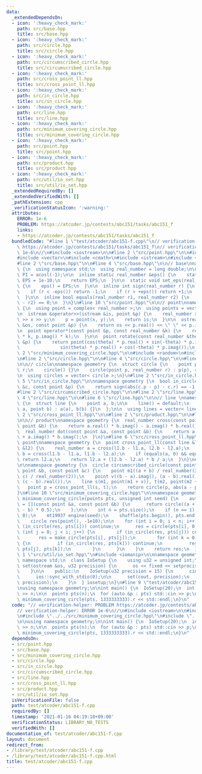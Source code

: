 ```yaml
---
data:
  _extendedDependsOn:
  - icon: ':heavy_check_mark:'
    path: src/base.hpp
    title: src/base.hpp
  - icon: ':heavy_check_mark:'
    path: src/circle.hpp
    title: src/circle.hpp
  - icon: ':heavy_check_mark:'
    path: src/circumscribed_circle.hpp
    title: src/circumscribed_circle.hpp
  - icon: ':heavy_check_mark:'
    path: src/cross_point_ll.hpp
    title: src/cross_point_ll.hpp
  - icon: ':heavy_check_mark:'
    path: src/in_circle.hpp
    title: src/in_circle.hpp
  - icon: ':heavy_check_mark:'
    path: src/line.hpp
    title: src/line.hpp
  - icon: ':heavy_check_mark:'
    path: src/minimum_covering_circle.hpp
    title: src/minimum_covering_circle.hpp
  - icon: ':heavy_check_mark:'
    path: src/point.hpp
    title: src/point.hpp
  - icon: ':heavy_check_mark:'
    path: src/product.hpp
    title: src/product.hpp
  - icon: ':heavy_check_mark:'
    path: src/util/io_set.hpp
    title: src/util/io_set.hpp
  _extendedRequiredBy: []
  _extendedVerifiedWith: []
  _pathExtension: cpp
  _verificationStatusIcon: ':warning:'
  attributes:
    ERROR: 1e-6
    PROBLEM: https://atcoder.jp/contests/abc151/tasks/abc151_f
    links:
    - https://atcoder.jp/contests/abc151/tasks/abc151_f
  bundledCode: "#line 1 \"test/atcoder/abc151-f.cpp\"\n// verification-helper: PROBLEM\
    \ https://atcoder.jp/contests/abc151/tasks/abc151_f\n// verification-helper: ERROR\
    \ 1e-6\n//\n#include <iostream>\n\n#line 2 \"src/point.hpp\"\n\n#include <complex>\n\
    #include <vector>\n#include <cmath>\n#include <istream>\n#include <ostream>\n\n\
    #line 2 \"src/base.hpp\"\n\n#line 4 \"src/base.hpp\"\n\n// base\nnamespace geometry\
    \ {\n  using namespace std;\n  using real_number = long double;\n\n  const real_number\
    \ PI = acosl(-1);\n\n  inline static real_number &eps() {\n    static real_number\
    \ EPS = 1e-10;\n    return EPS;\n  }\n\n  static void set_eps(real_number EPS)\
    \ {\n    eps() = EPS;\n  }\n\n  inline int sign(real_number r) {\n    set_eps(1e-10);\n\
    \    if (r < -eps()) return -1;\n    if (r > +eps()) return +1;\n    return 0;\n\
    \  }\n\n  inline bool equals(real_number r1, real_number r2) {\n    return sign(r1\
    \ - r2) == 0;\n  }\n}\n#line 10 \"src/point.hpp\"\n\n// point\nnamespace geometry\
    \ {\n  using point = complex< real_number >;\n  using points = vector< point >;\n\
    \n  istream &operator>>(istream &is, point &p) {\n    real_number x, y;\n    is\
    \ >> x >> y;\n    p = point(x, y);\n    return is;\n  }\n\n  ostream &operator<<(ostream\
    \ &os, const point &p) {\n    return os << p.real() << \" \" << p.imag();\n  }\n\
    \n  point operator*(const point &p, const real_number &k) {\n    return point(p.real()\
    \ * k, p.imag() * k);\n  }\n\n  point rotate(const real_number &theta, const point\
    \ &p) {\n    return point(cos(theta) * p.real() + sin(-theta) * p.imag(),\n  \
    \               sin(theta) * p.real() + cos(-theta) * p.imag());\n  }\n}\n#line\
    \ 2 \"src/minimum_covering_circle.hpp\"\n\n#include <random>\n#include <algorithm>\n\
    \n#line 2 \"src/circle.hpp\"\n\n#line 4 \"src/circle.hpp\"\n\n#line 6 \"src/circle.hpp\"\
    \n\n// circle\nnamespace geometry {\n  struct circle {\n    point p;\n    real_number\
    \ r;\n    circle() {}\n    circle(point p, real_number r) : p(p), r(r) {}\n  };\n\
    \n  using circles = vector< circle >;\n}\n#line 2 \"src/in_circle.hpp\"\n\n#line\
    \ 5 \"src/in_circle.hpp\"\n\nnamespace geometry {\n  bool in_circle(const circle\
    \ &c, const point &p) {\n    return sign(abs(c.p - p) - c.r) == -1;\n  }\n}\n\
    #line 2 \"src/circumscribed_circle.hpp\"\n\n#line 2 \"src/line.hpp\"\n\n#line\
    \ 4 \"src/line.hpp\"\n\n#line 6 \"src/line.hpp\"\n\n// line \nnamespace geometry\
    \ {\n  struct line {\n    point a, b;\n\n    line() = default;\n    line(point\
    \ a, point b) : a(a), b(b) {}\n  };\n\n  using lines = vector< line >;\n}\n#line\
    \ 2 \"src/cross_point_ll.hpp\"\n\n#line 2 \"src/product.hpp\"\n\n#line 4 \"src/product.hpp\"\
    \n\n// product\nnamespace geometry {\n  real_number cross(const point &a, const\
    \ point &b) {\n    return a.real() * b.imag() - a.imag() * b.real();\n  }\n\n\
    \  real_number dot(const point &a, const point &b) {\n    return a.real() * b.real()\
    \ + a.imag() * b.imag();\n  }\n}\n#line 6 \"src/cross_point_ll.hpp\"\n\n// cross\
    \ point\nnamespace geometry {\n  point cross_point_ll(const line &l1, const line\
    \ &l2) {\n    real_number a = cross(l1.b - l1.a, l2.b - l2.a);\n    real_number\
    \ b = cross(l1.b - l1.a, l1.b - l2.a);\n    if (equals(a, 0) && equals(b, 0))\
    \ return l2.a;\n    return l2.a + (l2.b - l2.a) * b / a;\n  }\n}\n#line 8 \"src/circumscribed_circle.hpp\"\
    \n\nnamespace geometry {\n  circle circumscribed_circle(const point &a, const\
    \ point &b, const point &c) {\n    point m1((a + b) / real_number(2)), m2((b +\
    \ c) / real_number(2));\n    point v((b - a).imag(), (a - b).real()), w((b - c).imag(),\
    \ (c - b).real());\n    line s(m1, point(m1 + v)), t(m2, point(m2 + w));\n\n \
    \   point p = cross_point_ll(s, t);\n    return circle(p, abs(a - p));\n  }\n\
    }\n#line 10 \"src/minimum_covering_circle.hpp\"\n\nnamespace geometry {\n  circle\
    \ minimum_covering_circle(points pts, unsigned int seed) {\n    auto make_circle\
    \ = [](const point &a, const point &b) {\n      return circle((a + b) * 0.5, abs(a\
    \ - b) * 0.5);\n    };\n\n    int n = pts.size();\n    if (n == 1) return circle(pts[0],\
    \ 0);\n    mt19937 engine(seed);\n    shuffle(pts.begin(), pts.end(), engine);\n\
    \    circle res(point(), -1e10);\n\n    for (int i = 0; i < n; i++) {\n      if\
    \ (in_circle(res, pts[i])) continue;\n      res = circle(pts[i], 0);\n      for\
    \ (int j = 0; j < i; j++) {\n        if (in_circle(res, pts[j])) continue;\n \
    \       res = make_circle(pts[i], pts[j]);\n        for (int k = 0; k < j; k++)\
    \ {\n          if (in_circle(res, pts[k])) continue;\n          res = circumscribed_circle(pts[i],\
    \ pts[j], pts[k]);\n        }\n      }\n    }\n    return res;\n  }\n}\n#line\
    \ 1 \"src/util/io_set.hpp\"\n#include <iomanip>\n\nnamespace geometry {\n  using\
    \ namespace std;\n  class IoSetup {\n    using u32 = unsigned int;\n\n    void\
    \ set(ostream &os, u32 precision) {\n      os << fixed << setprecision(precision);\n\
    \    }\n\n    public:\n    IoSetup(u32 precision = 15) {\n      cin.tie(0);\n\
    \      ios::sync_with_stdio(0);\n\n      set(cout, precision);\n      set(cerr,\
    \ precision);\n    }\n  } iosetup;\n}\n#line 9 \"test/atcoder/abc151-f.cpp\"\n\
    \nusing namespace geometry;\n\nint main() {\n  IoSetup(20);\n  int n;\n  std::cin\
    \ >> n;\n\n  points pts(n);\n  for (auto &p : pts) std::cin >> p;\n\n  cout <<\
    \ minimum_covering_circle(pts, 1333333333).r << std::endl;\n}\n"
  code: "// verification-helper: PROBLEM https://atcoder.jp/contests/abc151/tasks/abc151_f\n\
    // verification-helper: ERROR 1e-6\n//\n#include <iostream>\n\n#include \"../../src/point.hpp\"\
    \n#include \"../../src/minimum_covering_circle.hpp\"\n#include \"../../src/util/io_set.hpp\"\
    \n\nusing namespace geometry;\n\nint main() {\n  IoSetup(20);\n  int n;\n  std::cin\
    \ >> n;\n\n  points pts(n);\n  for (auto &p : pts) std::cin >> p;\n\n  cout <<\
    \ minimum_covering_circle(pts, 1333333333).r << std::endl;\n}\n"
  dependsOn:
  - src/point.hpp
  - src/base.hpp
  - src/minimum_covering_circle.hpp
  - src/circle.hpp
  - src/in_circle.hpp
  - src/circumscribed_circle.hpp
  - src/line.hpp
  - src/cross_point_ll.hpp
  - src/product.hpp
  - src/util/io_set.hpp
  isVerificationFile: false
  path: test/atcoder/abc151-f.cpp
  requiredBy: []
  timestamp: '2021-01-16 04:19:10+09:00'
  verificationStatus: LIBRARY_NO_TESTS
  verifiedWith: []
documentation_of: test/atcoder/abc151-f.cpp
layout: document
redirect_from:
- /library/test/atcoder/abc151-f.cpp
- /library/test/atcoder/abc151-f.cpp.html
title: test/atcoder/abc151-f.cpp
---
```

